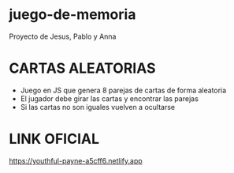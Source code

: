 # juego-de-memoria

Proyecto de Jesus, Pablo y Anna

# CARTAS ALEATORIAS

-   Juego en JS que genera 8 parejas de cartas de forma aleatoria
-   El jugador debe girar las cartas y encontrar las parejas
-   Si las cartas no son iguales vuelven a ocultarse

# LINK OFICIAL

https://youthful-payne-a5cff6.netlify.app
